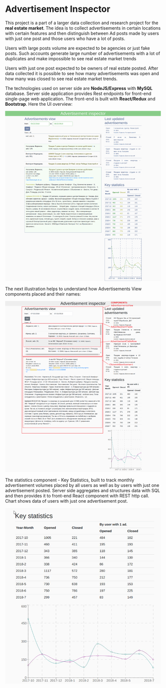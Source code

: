 <h1>Advertisement Inspector</h1>

<p> This project is a part of a larger data collection and research project for the <b>real estate market</b>. 
The idea is to collect advertisements in certain locations with certain features 
and then distinguish between Ad posts made by users with just one post and those users who have a lot of posts.</p>
<p>Users with large posts volume are expected to be agencies or just fake posts. Such accounts generate
large number of advertisements with a lot of duplicates and make impossible to see real estate market trends</p>
<p>Users with just one post expected to be owners of real estate posted.
After data collected it is possible to see how many advertisements was open and how many was closed to see real estate market trends.</p>
<p> The technologies used on server side are <b>NodeJS/Express</b> with <b>MySQL</b> database. 
Server side application provides Rest endpoints for front-end single-page web application. The front-end is built with <b>React/Redux</b> and <b>Bootstrap</b>. Here the UI overview:</p>

![Front-end overview](https://github.com/pavlomorozov/AdvertisementInspector/blob/master/screenshot/overview.png)

<p>The next illustration helps to understand how Advertisements View components placed and their names:</p>

![Advertisements View components](https://github.com/pavlomorozov/AdvertisementInspector/blob/master/screenshot/key_components.png)

<p> The statistics component - Key Statistics, built to track monthly advertisement volumes 
placed by all users as well as by users with just one advertisement posted. Server side aggregates and structures 
data with SQL and then provides it to front-end React component with REST http call.
Chart shows data of users with just one advertisement post.<p/>

![Ke statistics component](https://github.com/pavlomorozov/AdvertisementInspector/blob/master/screenshot/ad_statistics.PNG)
